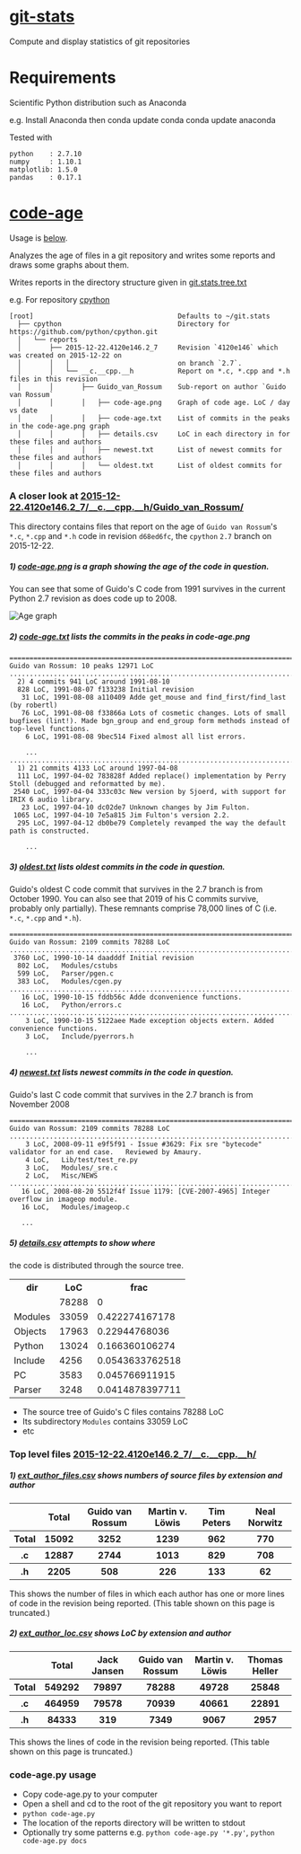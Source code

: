 # [git-stats](https://twitter.com/git_stats)
Compute and display statistics of git repositories

# Requirements
Scientific Python distribution such as Anaconda

e.g. Install Anaconda then
conda update conda
conda update anaconda

Tested with

    python    : 2.7.10
    numpy     : 1.10.1
    matplotlib: 1.5.0
    pandas    : 0.17.1

# [code-age](https://github.com/peterwilliams97/git-stats/blob/master/code-age.py)

Usage is [below](#code-agepy-usage).

Analyzes the age of files in a git repository and writes some reports and draws some graphs about them.

Writes reports in the directory structure given in [git.stats.tree.txt](https://github.com/peterwilliams97/git-stats/blob/master/examples/git.stats.tree.txt)

e.g. For repository [cpython](https://github.com/python/cpython.git)

    [root]                                    Defaults to ~/git.stats
      ├── cpython                             Directory for https://github.com/python/cpython.git
      │   └── reports
      │       ├── 2015-12-22.4120e146.2_7     Revision `4120e146` which was created on 2015-12-22 on
      │       │   │                           on branch `2.7`.
      │       │   └── __c.__cpp.__h           Report on *.c, *.cpp and *.h files in this revision
      │       │       ├── Guido_van_Rossum    Sub-report on author `Guido van Rossum`
      │       │       │   ├── code-age.png    Graph of code age. LoC / day vs date
      │       │       │   ├── code-age.txt    List of commits in the peaks in the code-age.png graph
      │       │       │   ├── details.csv     LoC in each directory in for these files and authors
      │       │       │   ├── newest.txt      List of newest commits for these files and authors
      │       │       │   └── oldest.txt      List of oldest commits for these files and authors


### A closer look at [2015-12-22.4120e146.2_7/__c.__cpp.__h/Guido_van_Rossum/](https://github.com/peterwilliams97/git-stats/tree/master/examples/git.stats/cpython/reports/2015-12-22.4120e146.2_7/__c.__cpp.__h/Guido_van_Rossum)

This directory contains files that report on the age of `Guido van Rossum`'s `*.c`, `*.cpp` and `*.h`
code in revision `d68ed6fc`, the `cpython` `2.7` branch on 2015-12-22.

##### 1) [code-age.png](https://github.com/peterwilliams97/git-stats/blob/master/examples/git.stats/cpython/reports/2015-12-22.4120e146.2_7/__c.__cpp.__h/Guido_van_Rossum/code-age.png) is a graph showing the age of the code in question.

You can see that some of Guido's C code from 1991 survives in the current Python 2.7 revision as
does code up to 2008.

![Age graph](https://github.com/peterwilliams97/git-stats/blob/master/examples/git.stats/cpython/reports/2015-12-22.4120e146.2_7/__c.__cpp.__h/Guido_van_Rossum/code-age.png)


##### 2) [code-age.txt](https://github.com/peterwilliams97/git-stats/blob/master/examples/git.stats/cpython/reports/2015-12-22.4120e146.2_7/__c.__cpp.__h/Guido_van_Rossum/code-age.txt) lists the commits in the peaks in code-age.png

    ================================================================================
    Guido van Rossum: 10 peaks 12971 LoC
    ................................................................................
      2) 4 commits 941 LoC around 1991-08-10
      828 LoC, 1991-08-07 f133238 Initial revision
       31 LoC, 1991-08-08 a110409 Adde get_mouse and find_first/find_last (by robertl)
       76 LoC, 1991-08-08 f33866a Lots of cosmetic changes. Lots of small bugfixes (lint!). Made bgn_group and end_group form methods instead of top-level functions.
        6 LoC, 1991-08-08 9bec514 Fixed almost all list errors.

        ...
    ................................................................................
      1) 21 commits 4133 LoC around 1997-04-08
      111 LoC, 1997-04-02 783828f Added replace() implementation by Perry Stoll (debugged and reformatted by me).
     2540 LoC, 1997-04-04 333c03c New version by Sjoerd, with support for IRIX 6 audio library.
       23 LoC, 1997-04-10 dc02de7 Unknown changes by Jim Fulton.
     1065 LoC, 1997-04-10 7e5a815 Jim Fulton's version 2.2.
      295 LoC, 1997-04-12 db0be79 Completely revamped the way the default path is constructed.

        ...

##### 3) [oldest.txt](https://github.com/peterwilliams97/git-stats/blob/master/examples/git.stats/cpython/reports/2015-12-22.4120e146.2_7/__c.__cpp.__h/Guido_van_Rossum/oldest.txt) lists oldest commits in the code in question.

Guido's oldest C code commit that survives in the 2.7 branch is from October 1990. You can also see
that 2019 of his C commits survive, probably only partially). These remnants comprise 78,000
lines of C (i.e. `*.c`, `*.cpp` and `*.h`).

    ================================================================================
    Guido van Rossum: 2109 commits 78288 LoC
    ................................................................................
     3760 LoC, 1990-10-14 daadddf Initial revision
      802 LoC,   Modules/cstubs
      599 LoC,   Parser/pgen.c
      383 LoC,   Modules/cgen.py
    ................................................................................
       16 LoC, 1990-10-15 fddb56c Adde dconvenience functions.
       16 LoC,   Python/errors.c
    ................................................................................
        3 LoC, 1990-10-15 5122aee Made exception objects extern. Added convenience functions.
        3 LoC,   Include/pyerrors.h

        ...

##### 4) [newest.txt](https://github.com/peterwilliams97/git-stats/blob/master/examples/git.stats/cpython/reports/2015-12-22.4120e146.2_7/__c.__cpp.__h/Guido_van_Rossum/newest.txt) lists newest commits in the code in question.

Guido's last C code commit that survives in the 2.7 branch is from November 2008

    ================================================================================
    Guido van Rossum: 2109 commits 78288 LoC
    ................................................................................
        3 LoC, 2008-09-11 e9f5f91 - Issue #3629: Fix sre "bytecode" validator for an end case.   Reviewed by Amaury.
        4 LoC,   Lib/test/test_re.py
        3 LoC,   Modules/_sre.c
        2 LoC,   Misc/NEWS
    ................................................................................
       16 LoC, 2008-08-20 5512f4f Issue 1179: [CVE-2007-4965] Integer overflow in imageop module.
       16 LoC,   Modules/imageop.c

       ...

##### 5) [details.csv](https://github.com/peterwilliams97/git-stats/blob/master/examples/git.stats/cpython/reports/2015-12-22.4120e146.2_7/__c.__cpp.__h/Guido_van_Rossum/details.csv) attempts to show where
the code is distributed through the source tree.

<table>
<tr><th>dir</th><th>LoC</th><th>frac</th></tr>
<tr><td></td><td>78288</td><td>0</td></tr>
<tr><td>Modules</td><td>33059</td><td>0.422274167178</td></tr>
<tr><td>Objects</td><td>17963</td><td>0.22944768036</td></tr>
<tr><td>Python</td><td>13024</td><td>0.166360106274</td></tr>
<tr><td>Include</td><td>4256</td><td>0.0543633762518</td></tr>
<tr><td>PC</td><td>3583</td><td>0.045766911915</td></tr>
<tr><td>Parser</td><td>3248</td><td>0.0414878397711</td></tr>
</table>

* The source tree of Guido's C files contains 78288 LoC
* Its subdirectory `Modules` contains 33059 LoC
* etc


### Top level files [2015-12-22.4120e146.2_7/__c.__cpp.__h/](https://github.com/peterwilliams97/git-stats/tree/master/examples/git.stats/cpython/reports/2015-12-22.4120e146.2_7/__c.__cpp.__h/)

##### 1) [ext_author_files.csv](https://github.com/peterwilliams97/git-stats/blob/master/examples/git.stats/cpython/reports/2015-12-22.4120e146.2_7/__c.__cpp.__h/ext_author_files.csv) shows numbers of source files by extension and author

<table><tr><th></th><th>Total</th><th>Guido van Rossum</th><th>Martin v. Löwis</th><th>Tim Peters</th><th>Neal Norwitz</th></tr><tr><th>Total</th><th>15092</th><th>3252</th><th>1239</th><th>962</th><th>770</th></tr><tr><th>.c</th><th>12887</th><th>2744</th><th>1013</th><th>829</th><th>708</th></tr><tr><th>.h</th><th>2205</th><th>508</th><th>226</th><th>133</th><th>62</th></tr></table>

This shows the number of files in which each author has one or more lines of code in the revision
being reported. (This table shown on this page is truncated.)

##### 2) [ext_author_loc.csv](https://github.com/peterwilliams97/git-stats/blob/master/examples/git.stats/cpython/reports/2015-12-22.4120e146.2_7/__c.__cpp.__h/ext_author_loc.csv) shows LoC by extension and author

<table><tr><th></th><th>Total</th><th>Jack Jansen</th><th>Guido van Rossum</th><th>Martin v. Löwis</th><th>Thomas Heller</th></tr><tr><th>Total</th><th>549292</th><th>79897</th><th>78288</th><th>49728</th><th>25848</th></tr><tr><th>.c</th><th>464959</th><th>79578</th><th>70939</th><th>40661</th><th>22891</th></tr><tr><th>.h</th><th>84333</th><th>319</th><th>7349</th><th>9067</th><th>2957</th></tr></table>

This shows the lines of code in the revision being reported. (This table shown on this page is truncated.)

### code-age.py usage

* Copy code-age.py to your computer
* Open a shell and cd to the root of the git repository you want to report
* `python code-age.py`
* The location of the reports directory will be written to stdout
* Optionally try some patterns e.g. `python code-age.py '*.py'`, `python code-age.py docs`
